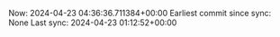 Now: 2024-04-23 04:36:36.711384+00:00 Earliest commit since sync: None Last sync: 2024-04-23 01:12:52+00:00
